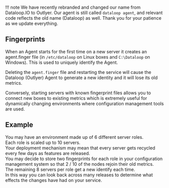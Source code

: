 !!! note
    We have recently rebranded and changed our name from Dataloop.IO to Outlyer. Our agent is still called `dataloop agent`, and relevant code reflects the old name (Dataloop) as well. Thank you for your patience as we update everything.

## Fingerprints

When an Agent starts for the first time on a new server it creates an agent.finger file (in `/etc/dataloop` on Linux boxes and `C:\Dataloop` on Windows). This is used to uniquely identify the Agent.

Deleting the `agent.finger` file and restarting the service will cause the Dataloop (Outlyer) Agent to generate a new identity and it will lose its old metrics.

Conversely, starting servers with known fingerprint files allows you to connect new boxes to existing metrics which is extremely useful for dynamically changing environments where configuration management tools are used.

## Example

You may have an environment made up of 6 different server roles.  
Each role is scaled up to 10 servers.  
Your deployment mechanism may mean that every server gets recycled every few days as features are released.  
You may decide to store two fingerprints for each role in your configuration management system so that 2 / 10 of the nodes rejoin their old metrics.  
The remaining 8 servers per role get a new identify each time.  
In this way you can look back across many releases to determine what effects the changes have had on your service.
